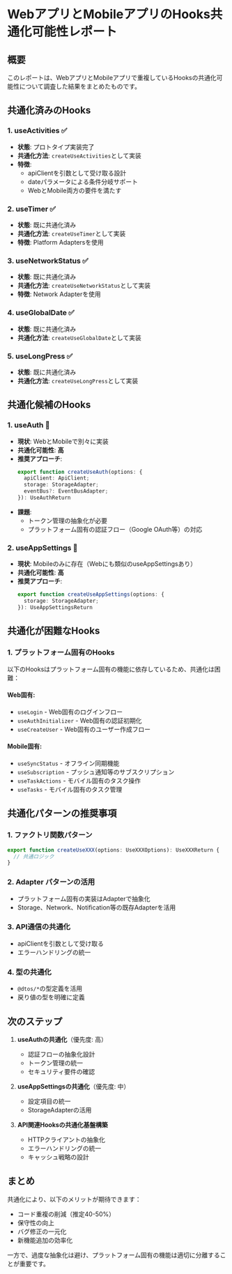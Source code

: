# WebアプリとMobileアプリのHooks共通化可能性レポート

## 概要
このレポートは、WebアプリとMobileアプリで重複しているHooksの共通化可能性について調査した結果をまとめたものです。

## 共通化済みのHooks

### 1. useActivities ✅
- **状態**: プロトタイプ実装完了
- **共通化方法**: `createUseActivities`として実装
- **特徴**: 
  - apiClientを引数として受け取る設計
  - dateパラメータによる条件分岐サポート
  - WebとMobile両方の要件を満たす

### 2. useTimer ✅
- **状態**: 既に共通化済み
- **共通化方法**: `createUseTimer`として実装
- **特徴**: Platform Adaptersを使用

### 3. useNetworkStatus ✅
- **状態**: 既に共通化済み
- **共通化方法**: `createUseNetworkStatus`として実装
- **特徴**: Network Adapterを使用

### 4. useGlobalDate ✅
- **状態**: 既に共通化済み
- **共通化方法**: `createUseGlobalDate`として実装

### 5. useLongPress ✅
- **状態**: 既に共通化済み
- **共通化方法**: `createUseLongPress`として実装

## 共通化候補のHooks

### 1. useAuth 🔄
- **現状**: WebとMobileで別々に実装
- **共通化可能性**: **高**
- **推奨アプローチ**:
  ```typescript
  export function createUseAuth(options: {
    apiClient: ApiClient;
    storage: StorageAdapter;
    eventBus?: EventBusAdapter;
  }): UseAuthReturn
  ```
- **課題**:
  - トークン管理の抽象化が必要
  - プラットフォーム固有の認証フロー（Google OAuth等）の対応

### 2. useAppSettings 🔄
- **現状**: Mobileのみに存在（Webにも類似のuseAppSettingsあり）
- **共通化可能性**: **高**
- **推奨アプローチ**:
  ```typescript
  export function createUseAppSettings(options: {
    storage: StorageAdapter;
  }): UseAppSettingsReturn
  ```

## 共通化が困難なHooks

### 1. プラットフォーム固有のHooks
以下のHooksはプラットフォーム固有の機能に依存しているため、共通化は困難：

#### Web固有:
- `useLogin` - Web固有のログインフロー
- `useAuthInitializer` - Web固有の認証初期化
- `useCreateUser` - Web固有のユーザー作成フロー

#### Mobile固有:
- `useSyncStatus` - オフライン同期機能
- `useSubscription` - プッシュ通知等のサブスクリプション
- `useTaskActions` - モバイル固有のタスク操作
- `useTasks` - モバイル固有のタスク管理

## 共通化パターンの推奨事項

### 1. ファクトリ関数パターン
```typescript
export function createUseXXX(options: UseXXXOptions): UseXXXReturn {
  // 共通ロジック
}
```

### 2. Adapter パターンの活用
- プラットフォーム固有の実装はAdapterで抽象化
- Storage、Network、Notification等の既存Adapterを活用

### 3. API通信の共通化
- apiClientを引数として受け取る
- エラーハンドリングの統一

### 4. 型の共通化
- `@dtos/*`の型定義を活用
- 戻り値の型を明確に定義

## 次のステップ

1. **useAuthの共通化**（優先度: 高）
   - 認証フローの抽象化設計
   - トークン管理の統一
   - セキュリティ要件の確認

2. **useAppSettingsの共通化**（優先度: 中）
   - 設定項目の統一
   - StorageAdapterの活用

3. **API関連Hooksの共通化基盤構築**
   - HTTPクライアントの抽象化
   - エラーハンドリングの統一
   - キャッシュ戦略の設計

## まとめ

共通化により、以下のメリットが期待できます：
- コード重複の削減（推定40-50%）
- 保守性の向上
- バグ修正の一元化
- 新機能追加の効率化

一方で、過度な抽象化は避け、プラットフォーム固有の機能は適切に分離することが重要です。